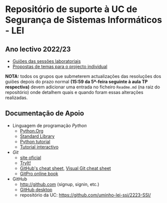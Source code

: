 # Repositório de suporte à UC de Segurança de Sistemas Informáticos - LEI

## Ano lectivo 2022/23

* [Guiões das sessões laboratoriais](doc/guioes.md)
* [Propostas de temas para o projecto individual](doc/temas.md)

**NOTA:** todos os grupos que submeterem actualizações das resoluções dos guiões depois do prazo normal **(15:59 da 5ª-feira seguinte à aula TP respectiva)** devem adicionar uma entrada no ficheiro `Readme.md` (na raiz do repositório) onde detalhem quais e quando foram essas alterações realizadas. 

## Documentação de Apoio

 * Linguagem de programação _Python_
   * [Python.Org](https://docs.python.org/)
   * [Standard Library](https://docs.python.org/3/library/index.html)
   * [Python tutorial](https://docs.python.org/3/tutorial/index.html)
   * [Tutorial interactivo](https://www.learnpython.org/)
 * *Git*
   * [site oficial](https://git-scm.com)
   * [TryIt!](http://try.github.io)
   * [GitHub's cheat sheet](https://training.github.com/downloads/github-git-cheat-sheet.pdf), [Visual Git cheat sheet](http://ndpsoftware.com/git-cheatsheet.html)
   * [GitPro online book](https://git-scm.com/book/en/v2)
 * GitHub
   * <http://github.com> (signup, signin, etc.)
   * [GitHub desktop](https://desktop.github.com)
   * repositório da UC: <https://github.com/uminho-lei-ssi/2223-SSI/>
